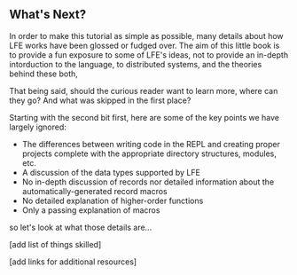 ## What's Next?

In order to make this tutorial as simple as possible, many details about how LFE works have been glossed or fudged over. The aim of this little book is to provide a fun exposure to some of LFE's ideas, not to provide an in-depth intorduction to the language, to distributed systems, and the theories behind these both, 

That being said, should the curious reader want to learn more, where can they go? And what was skipped in the first place?

Starting with the second bit first, here are some of the key points we have largely ignored:

* The differences between writing code in the REPL and creating proper projects complete with the appropriate directory structures, modules, etc.
* A discussion of the data types supported by LFE
* No in-depth discussion of records nor detailed information about the automatically-generated record macros
* No detailed explanation of higher-order functions
* Only a passing explanation of macros

so let's look at what those details are...

[add list of things skilled]

[add links for additional resources]
